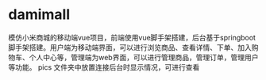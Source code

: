 # damimall
模仿小米商城的移动端vue项目，前端使用vue脚手架搭建，后台基于springboot脚手架搭建。用户端为移动端界面，可以进行浏览商品、查看详情、下单、加入购物车、个人中心等，管理端为web界面，可以进行管理商品，管理订单，管理用户等功能。
pics 文件夹中放置连接后台时显示情况，可进行查看
